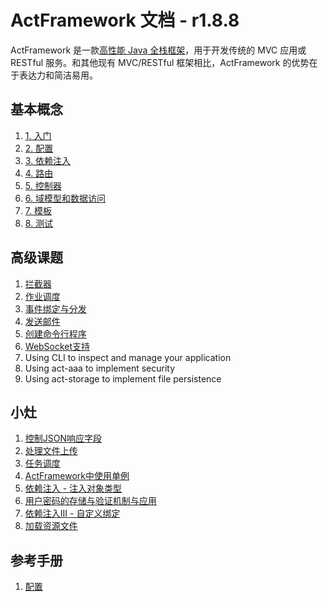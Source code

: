 # ActFramework 文档 - r1.8.8

ActFramework 是一款[高性能 Java 全栈框架](https://www.techempower.com/benchmarks/#section=data-r15&hw=cl&test=fortune&l=hra0e7&c=4&o=4)，用于开发传统的 MVC 应用或 RESTful 服务。和其他现有 MVC/RESTful 框架相比，ActFramework 的优势在于表达力和简洁易用。

<meta-block>

<wip>

## 基本概念

1. [1. 入门](get_start.md)
1. [2. 配置](configuration.md)
1. [3. 依赖注入](di.md)
1. [4. 路由](routing.md)
1. [5. 控制器](controller.md)
1. [6. 域模型和数据访问](model.md)
1. [7. 模板](templating.md)
1. [8. 测试](test.md)

## 高级课题

1. [拦截器](interceptor.md)
1. [作业调度](job.md)
1. [事件绑定与分发](event.md)
1. [发送邮件](email.md)
1. [创建命令行程序](cli.md)
1. [WebSocket支持](websocket.md)
1. Using CLI to inspect and manage your application
1. Using act-aaa to implement security
1. Using act-storage to implement file persistence

## 小灶

1. [控制JSON响应字段](recipe/json-response.md)
1. [处理文件上传](recipe/file-upload.md)
1. [任务调度](recipe/job-schedule.md)
1. [ActFramework中使用单例](recipe/singleton.md)
1. [依赖注入 - 注入对象类型](recipe/di-inject-type.md)
1. [用户密码的存储与验证机制与应用](recipe/user-password-hash.md)
1. [依赖注入III - 自定义绑定](recipe/di-binding.md)
1. [加载资源文件](recipe/resource_loading.md)

## 参考手册

1. [配置](configuration.md)

<new-page>
